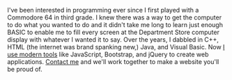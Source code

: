 I've been interested in programming ever since I first played with a Commodore 64 in third grade. I knew there was a way to get the computer to do what you wanted to do and it didn't take me long to learn just enough BASIC to enable me to fill every screen at the Department Store computer display with whatever I wanted it to say. Over the years, I dabbled in C++, HTML (the internet was brand spanking new,) Java, and Visual Basic. Now [I use modern tools](#portfolio) like JavaScript, Bootstrap, and jQuery to create web applications. [Contact me](#contact) and we'll work together to make a website you'll be proud of.
